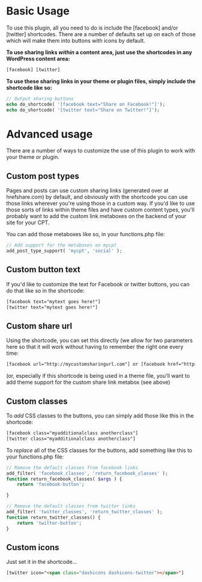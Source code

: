 # Basic Usage

To use this plugin, all you need to do is include the [facebook] and/or [twitter] shortcodes. There are a number of defaults set up on each of those which will make them into buttons with icons by default.

**To use sharing links *within* a content area, just use the shortcodes in any WordPress content area:**

```html
[facebook] [twitter]
```

**To use these sharing links in your theme or plugin files, simply include the shortcode like so:**

```php
// Output sharing buttons
echo do_shortcode( '[facebook text="Share on Facebook!"]');
echo do_shortcode( '[twitter text="Share on Twitter!"]');
```

# Advanced usage

There are a number of ways to customize the use of this plugin to work with your theme or plugin.

## Custom post types

Pages and posts can use custom sharing links (generated over at hrefshare.com) by default, and obviously with the shortcode you can use those links wherever you're using those in a custom way. If you'd like to use those sorts of links within theme files and have custom content types, you'll probably want to add the custom link metaboxes on the backend of your site for your CPT.

You can add those metaboxes like so, in your functions.php file:

```php
// Add support for the metaboxes on mycpt
add_post_type_support( 'mycpt', 'social' );
```

## Custom button text

If you'd like to customize the text for Facebook or twitter buttons, you can do that like so in the shortcode:

```html
[facebook text="mytext goes here!"]
[twitter text="mytext goes here!"]
```

## Custom share url

Using the shortcode, you can set this directly (we allow for two parameters here so that it will work without having to remember the right one every time:

```html
[facebook url="http://mycustomsharingurl.com"] or [facebook href="http://mycustomsharingurl.com"]
```
(or, especially if this shortcode is being used in a theme file, you'll want to add theme support for the custom share link metabox (see above)

## Custom classes

To *add* CSS classes to the buttons, you can simply add those like this in the shortcode:

```html
[facebook class="myadditionalclass anotherclass"]
[twitter class="myadditionalclass anotherclass"]
```

To *replace* all of the CSS classes for the buttons, add something like this to your functions.php file:

```php
// Remove the default classes from facebook links
add_filter( 'facebook_classes', 'return_facebook_classes' );
function return_facebook_classes( $args ) {
    return 'facebook-button';

}

// Remove the default classes from twitter links
add_filter( 'twitter_classes', 'return_twitter_classes' );
function return_twitter_classes() {
	return 'twitter-button';
}
```

## Custom icons

Just set it in the shortcode...

```html
[twitter icon="<span class="dashicons dashicons-twitter"></span>"]
```
